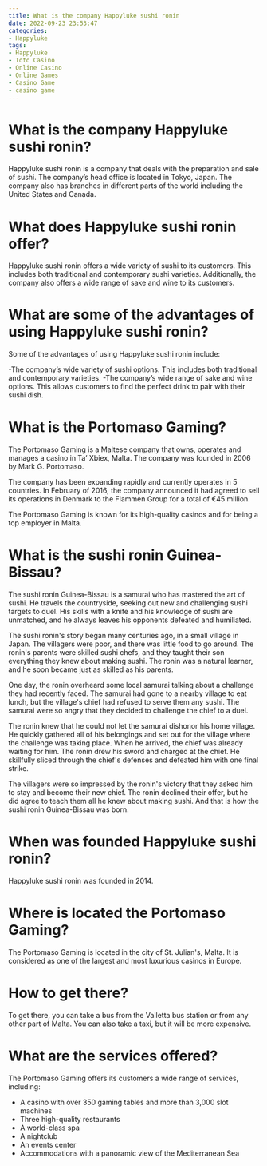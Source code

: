 ```yaml
---
title: What is the company Happyluke sushi ronin
date: 2022-09-23 23:53:47
categories:
- Happyluke
tags:
- Happyluke
- Toto Casino
- Online Casino
- Online Games
- Casino Game
- casino game
---
```



#  What is the company Happyluke sushi ronin?

Happyluke sushi ronin is a company that deals with the preparation and sale of sushi. The company’s head office is located in Tokyo, Japan. The company also has branches in different parts of the world including the United States and Canada.

# What does Happyluke sushi ronin offer?

Happyluke sushi ronin offers a wide variety of sushi to its customers. This includes both traditional and contemporary sushi varieties. Additionally, the company also offers a wide range of sake and wine to its customers.

# What are some of the advantages of using Happyluke sushi ronin?

Some of the advantages of using Happyluke sushi ronin include:

-The company’s wide variety of sushi options. This includes both traditional and contemporary varieties.
-The company’s wide range of sake and wine options. This allows customers to find the perfect drink to pair with their sushi dish.

#  What is the Portomaso Gaming? 

The Portomaso Gaming is a Maltese company that owns, operates and manages a casino in Ta’ Xbiex, Malta. The company was founded in 2006 by Mark G. Portomaso.

The company has been expanding rapidly and currently operates in 5 countries. In February of 2016, the company announced it had agreed to sell its operations in Denmark to the Flammen Group for a total of €45 million. 

The Portomaso Gaming is known for its high-quality casinos and for being a top employer in Malta.

#  What is the sushi ronin Guinea-Bissau? 

The sushi ronin Guinea-Bissau is a samurai who has mastered the art of sushi. He travels the countryside, seeking out new and challenging sushi targets to duel. His skills with a knife and his knowledge of sushi are unmatched, and he always leaves his opponents defeated and humiliated.

The sushi ronin's story began many centuries ago, in a small village in Japan. The villagers were poor, and there was little food to go around. The ronin's parents were skilled sushi chefs, and they taught their son everything they knew about making sushi. The ronin was a natural learner, and he soon became just as skilled as his parents.

One day, the ronin overheard some local samurai talking about a challenge they had recently faced. The samurai had gone to a nearby village to eat lunch, but the village's chief had refused to serve them any sushi. The samurai were so angry that they decided to challenge the chief to a duel.

The ronin knew that he could not let the samurai dishonor his home village. He quickly gathered all of his belongings and set out for the village where the challenge was taking place. When he arrived, the chief was already waiting for him. The ronin drew his sword and charged at the chief. He skillfully sliced through the chief's defenses and defeated him with one final strike.

The villagers were so impressed by the ronin's victory that they asked him to stay and become their new chief. The ronin declined their offer, but he did agree to teach them all he knew about making sushi. And that is how the sushi ronin Guinea-Bissau was born.

#  When was founded Happyluke sushi ronin? 

Happyluke sushi ronin was founded in 2014.

#  Where is located the Portomaso Gaming?

The Portomaso Gaming is located in the city of St. Julian's, Malta. It is considered as one of the largest and most luxurious casinos in Europe.

# How to get there?

To get there, you can take a bus from the Valletta bus station or from any other part of Malta. You can also take a taxi, but it will be more expensive.

# What are the services offered?

The Portomaso Gaming offers its customers a wide range of services, including: 
- A casino with over 350 gaming tables and more than 3,000 slot machines 
- Three high-quality restaurants 
- A world-class spa 
- A nightclub 
- An events center 
- Accommodations with a panoramic view of the Mediterranean Sea